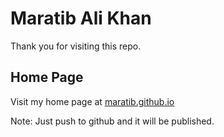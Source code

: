 # Maratib Ali Khan

Thank you for visiting this repo.

## Home Page

Visit my home page at [maratib.github.io](https://maratib.github.io)

Note: Just push to github and it will be published.
